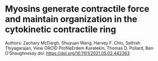 # Myosins generate contractile force and maintain organization in the cytokinetic contractile ring
Authors: Zachary McDargh, Shuyuan Wang, Harvey F. Chin, Sathish Thiyagarajan,  View ORCID ProfileErdem Karatekin, Thomas D. Pollard, Ben O’Shaughnessy
doi: https://doi.org/10.1101/2021.05.02.442363
